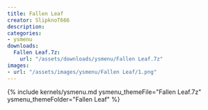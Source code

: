 ```yaml
---
title: Fallen Leaf
creator: SlipknoT666
description: 
categories:
- ysmenu
downloads:
  Fallen Leaf.7z:
    url: "/assets/downloads/ysmenu/Fallen Leaf.7z"
images:
- url: "/assets/images/ysmenu/Fallen Leaf/1.png"
---
```


{% include kernels/ysmenu.md ysmenu_themeFile="Fallen Leaf.7z" ysmenu_themeFolder="Fallen Leaf" %}
